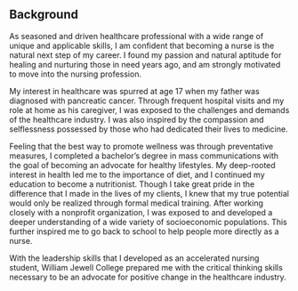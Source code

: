## Background

As seasoned and driven healthcare professional with a wide range of unique and applicable skills, I am confident that becoming a nurse is the natural next step of my career. I found my passion and natural aptitude for healing and nurturing those in need years ago, and am strongly motivated to move into the nursing profession. 

My interest in healthcare was spurred at age 17 when my father was diagnosed with pancreatic cancer. Through frequent hospital visits and my role at home as his caregiver, I was exposed to the challenges and demands of the healthcare industry. I was also inspired by the compassion and selflessness possessed by those who had dedicated their lives to medicine. 

Feeling that the best way to promote wellness was through preventative measures, I completed a bachelor’s degree in mass communications with the goal of becoming an advocate for healthy lifestyles. My deep-rooted interest in health led me to the importance of diet, and I continued my education to become a nutritionist. Though I take great pride in the difference that I made in the lives of my clients, I knew that my true potential would only be realized through formal medical training. After working closely with a nonprofit organization, I was exposed to and developed a deeper understanding of a wide variety of socioeconomic populations. This further inspired me to go back to school to help people more directly as a nurse. 

With the leadership skills that I developed as an accelerated nursing student, William Jewell College prepared me with the critical thinking skills necessary to be an advocate for positive change in the healthcare industry. 
